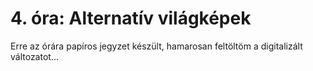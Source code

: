 # 4. óra: Alternatív világképek

Erre az órára papíros jegyzet készült, hamarosan feltöltöm a digitalizált változatot...
